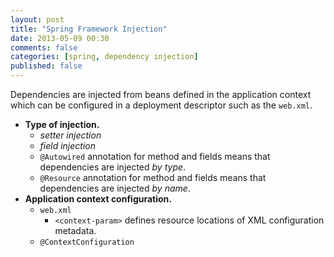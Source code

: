 ```yaml
---
layout: post
title: "Spring Framework Injection"
date: 2013-05-09 00:30
comments: false
categories: [spring, dependency injection]
published: false
---
```

Dependencies are injected from beans defined in the application context which can be configured in a deployment descriptor such as the `web.xml`.

* __Type of injection.__
    * _setter injection_
    * _field injection_
    * `@Autowired` annotation for method and fields means that dependencies are injected _by type_.
    * `@Resource` annotation for method and fields means that dependencies are injected _by name_.
* __Application context configuration.__
    * `web.xml`
        * `<context-param>` defines resource locations of XML configuration metadata.
    * `@ContextConfiguration`
